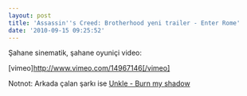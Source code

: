 ```yaml
---
layout: post
title: 'Assassin''s Creed: Brotherhood yeni trailer - Enter Rome'
date: '2010-09-15 09:25:52'
---
```


Şahane sinematik, şahane oyuniçi video:

[vimeo]http://www.vimeo.com/14967146[/vimeo]

Notnot: Arkada çalan şarkı ise <a href="http://fizy.com/#s/1m392r" target="_blank">Unkle - Burn my shadow</a>